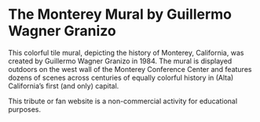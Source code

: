 # The Monterey Mural by Guillermo Wagner Granizo
This colorful tile mural, depicting the history of Monterey, California,
was created by Guillermo Wagner Granizo in 1984.
The mural is displayed outdoors on the west wall of the Monterey Conference Center
and features dozens of scenes across centuries of equally colorful history
in (Alta) California’s first (and only) capital.

This tribute or fan website is a non-commercial activity for educational purposes.
